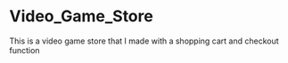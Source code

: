 # Video_Game_Store
This is a video game store that I made with a shopping cart and checkout function 
